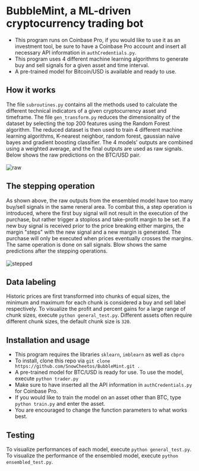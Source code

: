 # BubbleMint, a ML-driven cryptocurrency trading bot
* This program runs on Coinbase Pro, if you would like to use it as an investment tool, be sure to have a Coinbase Pro account and insert all necessary API information in ```authCredentials.py```. 
* This program uses 4 different machine learning algorithms to generate buy and sell signals for a given asset and time interval. 
* A pre-trained model for Bitcoin/USD is available and ready to use.

## How it works
The file ```subroutines.py``` contains all the methods used to calculate the different technical indicators of a given cryptocurrency asset and timeframe. The file ```gen_transform.py``` reduces the dimensionality of the dataset by selecting the top 200 features using the Random Forest algorithm. The reduced dataset is then used to train 4 different machine learning algorithms, K-nearest neighbor, random forest, gaussian naive bayes and gradient boosting classifier. The 4 models' outputs are combined using a weighted average, and the final outputs are used as raw signals. Below shows the raw predictions on the BTC/USD pair.\
\
![raw](https://user-images.githubusercontent.com/86272122/139788759-5549fe69-1c03-4d94-86c8-39582657bd08.png)

## The stepping operation
As shown above, the raw outputs from the ensembled model have too many buy/sell signals in the same reneral area. To combat this, a step operation is introduced, where the first buy signal will not result in the execution of the purchase, but rather trigger a stoploss and take-profit margin to be set. If a new buy signal is received prior to the price breaking either margins, the margin "steps" with the new signal and a new margin is generated. The purchase will only be executed when prices eventually crosses the margins. The same operation is done on sall signals. Blow shows the same predictions after the stepping operations.\
\
![stepped](https://user-images.githubusercontent.com/86272122/139789031-068c1a99-db77-45bb-972f-750db1c31000.png)

## Data labeling
Historic prices are first transformed into chunks of equal sizes, the minimum and maximum for each chunk is considered a buy and sell label respectively. To visualize the profit and percent gains for a large range of chunk sizes, execute ```python general_test.py```. Different assets often require different chunk sizes, the default chunk size is ```320```.

## Installation and usage
* This program requires the libraries ```sklearn```, ```imblearn``` as well as ```cbpro```
* To install, clone this repo via ```git clone https://github.com/SnowCheetos/BubbleMint.git .```
* A pre-trained model for BTC/USD is ready for use. To use the model, execute ```python trader.py```
* Make sure to have inserted all the API information in ```authCredentials.py``` for Coinbase Pro.
* If you would like to train the model on an asset other than BTC, type ```python train.py``` and enter the asset.
* You are encouraged to change the function parameters to what works best.

## Testing
To visualize performances of each model, execute ```python general_test.py```. To visualize the performance of the ensembled model, execute ```python ensembled_test.py```.
